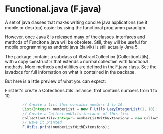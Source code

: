 Functional.java (F.java)
========================

A set of java classes that makes writing concise java applications (be it mobile or desktop) easier
by using the functional programm paradigm.

However, once Java 8 is released many of the classes, interfaces and methods of Funcitonal.java
will be obsolete. Still, they will be useful for mobile programming as android java (dalvik) is still
actually Java 5.

The package contains a subclass of AbstractCollection (CollectionUtils), with a copy constructor that extends a normal collection
with functional methods. More methods and utilities are defined in the F.java class. See the javadocs for full
information on what is contained in the package.

But here is a little preview of what you can expect:

First let's create a CollectionsUtils instance, that contains numbers from 1 to 10.

```java
		// Create a list that contains numbers 1 to 10
		List<Integer> numberList = new F.Utils.LazyIntegerList(1, 10);
		// Create a CollectionUtils instance of this list
		CollectionUtils<Integer> numberListWithExtensions = new CollectionUtils<Integer>(numberList);
		// Have it printed
		F.Utils.print(numberListWithExtensions);
```
